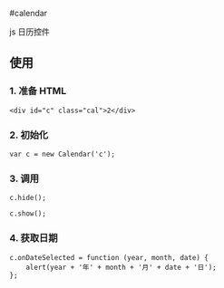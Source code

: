 #calendar

js 日历控件

## 使用

### 1. 准备 HTML

``<div id="c" class="cal">2</div>``

### 2. 初始化

``var c = new Calendar('c');``

### 3. 调用

``c.hide();``

``c.show();``

### 4. 获取日期

```
c.onDateSelected = function (year, month, date) {
    alert(year + '年' + month + '月' + date + '日');
};
```
